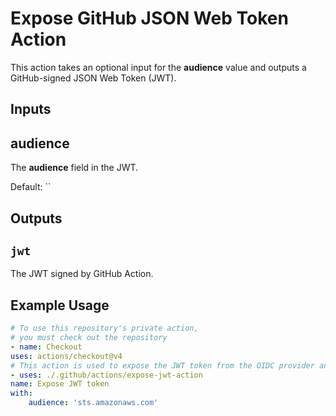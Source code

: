 # Expose GitHub JSON Web Token Action

This action takes an optional input for the **audience** value and outputs a GitHub-signed JSON Web Token (JWT). 

## Inputs

## **audience**

The **audience** field in the JWT.

Default: ``

## Outputs

## `jwt`

The JWT signed by GitHub Action.

## Example Usage
```yaml
# To use this repository's private action,
# you must check out the repository
- name: Checkout
uses: actions/checkout@v4
# This action is used to expose the JWT token from the OIDC provider and set is as an output and an environment variable
- uses: ./.github/actions/expose-jwt-action
name: Expose JWT token
with:
    audience: 'sts.amazonaws.com'
```